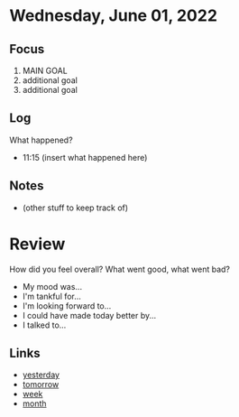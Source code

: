 # Wednesday, June 01, 2022

## Focus
1. MAIN GOAL
2. additional goal
3. additional goal

## Log
What happened?
- 11:15 (insert what happened here)

## Notes
- (other stuff to keep track of)

# Review
How did you feel overall? What went good, what went bad?

- My mood was...
- I'm tankful for...
- I'm looking forward to...
- I could have made today better by...
- I talked to...
 
## Links
- [yesterday](calendar/days/2022-05-31.md)
- [tomorrow](calendar/days/2022-06-02.md)
- [week](calendar/weeks/2022-22.md)
- [month](calendar/months/2022-06)